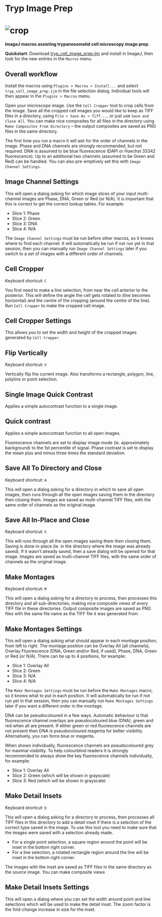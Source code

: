 # Tryp Image Prep
# ![crop](https://github.com/zephyris/trypimageprep/assets/2762690/e50e8a9a-0f03-45f7-9852-7af66c861b8b)

**ImageJ macros assisting trypanosomatid cell microscopy image prep.**

**Quickstart**: Download [tryp_cell_image_prep.ijm](https://raw.githubusercontent.com/zephyris/trypimageprep/main/tryp_cell_image_prep.ijm) and install in ImageJ, then look for the new entries in the `Macros` menu.

## Overall workflow

Install the macros using `Plugins > Macros > Install...` and select `tryp_cell_image_prep.ijm` in the file selection dialog. Individual tools will then appear in the `Plugins > Macros` menu.

Open your microscope image. Use the `Cell Cropper` tool to crop cells from the image. Save all the cropped cell images you would like to keep as TIFF files in a directory, using `File > Save As > Tiff...`, or just use `Save and Close All`. You can make nice composites for all files in the directory using `Make Composites From Directory` – the output composites are saved as PNG files in the same directory.

The first time you run a macro it will ask for the order of channels in the image. Phase and DNA channels are strongly recommended, but not required. DNA is assumed to be blue fluorescence (DAPI or Hoechst 33342 fluorescence). Up to an additional two channels (assumed to be Green and Red) can be handled. You can also pre-emptively set this with `Image Channel Settings`.

## Image Channel Settings
This will open a dialog asking for which image slices of your input multi-channel images are Phase, DNA, Green or Red (or N/A). It is important that this is correct to get the correct lookup tables. For example:
 - Slice 1:	Phase
 - Slice 2:	Green
 - Slice 3:	DNA
 - Slice 4:	N/A

The `Image Channel Settings` must be run before other macros, so it knows where to find each channel. It will automatically be run if not run yet in that session, then you can manually run `Image Channel Settings` later if you switch to a set of images with a different order of channels.

## Cell Cropper
Keyboard shortcut: `C`

You first need to make a line selection, from near the cell anterior to the posterior. This will define the angle the cell gets rotated to (line becomes horizontal) and the centre of the cropping (around the centre of the line). Run `Cell Cropper` to make the cropped cell image.

## Cell Cropper Settings
This allows you to set the width and height of the cropped images generated by `Cell Cropper`.

## Flip Vertically
Keyboard shortcut: `V`

Vertically flip the current image. Also transforms a rectangle, polygon, line, polyline or point selection.

## Single Image Quick Contrast
Applies a simple autocontrast function to a single image.

## Quick contrast
Applies a simple autocontrast function to all open images.

Fluorescence channels are set to display image mode (ie. approximately background) to the 1st percentile of signal. Phase contrast is set to display the mean plus and minus three times the standard deviation.

## Save All To Directory and Close
Keyboard shortcut: `A`

This will open a dialog asking for a directory in which to save all open images, then runs through all the open images saving them in the directory then closing them. Images are saved as multi-channel TIFF files, with the same order of channels as the original image.

## Save All In-Place and Close
Keyboard shortcut: `S`

This will runs through all the open images saving them then closing them. Saving is done in-place (ie. in the directory where the image was already saved). If it wasn’t already saved, then a save dialog will be opened for that image. Images are saved as multi-channel TIFF files, with the same order of channels as the original image.

## Make Montages
Keyboard shortcut: `M`

This will open a dialog asking for a directory to process, then processes this directory and all sub-directories, making nice composite views of every TIFF file in these directories. Output composite images are saved as PNG files with the same file name as the TIFF file it was generated from.

## Make Montages Settings
This will open a dialog asking what should appear in each montage position, from left to right. The montage position can be Overlay All (all channels), Overlay Fluorescence (DNA, Green and/or Red, if used), Phase, DNA, Green or Red (or N/A). There can be up to 4 positions, for example:
 - Slice 1:	Overlay All
 - Slice 2:	Green
 - Slice 3:	N/A
 - Slice 4:	N/A

The `Make Montages Settings` must be run before the `Make Montages` macro, so it knows what to put in each position. It will automatically be run if not run yet in that session, then you can manually run `Make Montages Settings` later if you want a different order in the montage.

DNA can be pseudocoloured in a few ways. Automatic behaviour is that fluorescence channel overlays are pseudocoloured blue (DNA), green and red when all are present. If either green or red fluorescence channels are not present then DNA is pseudocoloured magenta for better visibility. Alternatively, you can force blue or magenta.

When shown individually, fluorescence channels are pseudocoloured grey for maximal visibility. To help colourblind readers it is strongly recommended to always show the key fluorescence channels individually, for example:
 - Slice 1:	Overlay All
 - Slice 2:	Green (which will be shown in grayscale)
 - Slice 3:	Red (which will be shown in grayscale)

## Make Detail Insets
Keyboard shortcut: `D`

This will open a dialog asking for a directory to process, then processes all TIFF files in this directory to add a detail inset if there is a selection of the correct type saved in the image. To use this tool you need to make sure that the images were saved with a selection already made.
 * For a single point selection, a square region around the point will be inset in the bottom right corner.
 * For a line selection, a rotated rectangle region around the line will be inset in the bottom right corner.

The images with the inset are saved as TIFF files in the same directory as the source image. You can make composite views

## Make Detail Insets Settings
This will open a dialog where you can set the width around point and line selections which will be used to make the detail inset. The zoom factor is the fold-change increase in size for the inset.

